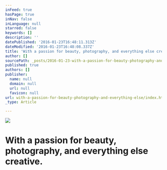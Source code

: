 ```yaml
---
inFeed: true
hasPage: true
inNav: false
inLanguage: null
starred: false
keywords: []
description: ''
datePublished: '2016-01-23T16:48:11.313Z'
dateModified: '2016-01-23T16:48:08.337Z'
title: 'With a passion for beauty, photography, and everything else creative.'
author: []
sourcePath: _posts/2016-01-23-with-a-passion-for-beauty-photography-and-everything-else.md
published: true
authors: []
publisher:
  name: null
  domain: null
  url: null
  favicon: null
url: with-a-passion-for-beauty-photography-and-everything-else/index.html
_type: Article

---
```

![](https://s3-us-west-2.amazonaws.com/the-grid-img/p/2dc3a622babbf3785ed426a098409de363246613.jpg)

# With a passion for beauty, photography, and everything else creative.